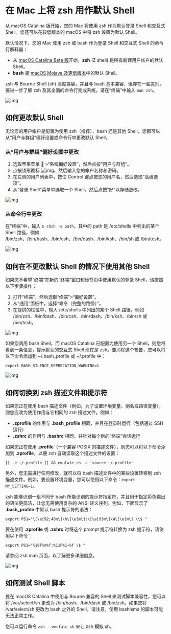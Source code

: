 # 在 Mac 上将 zsh 用作默认 Shell

从 macOS Catalina 版开始，您的 Mac 将使用 zsh 作为默认登录 Shell 和交互式 Shell。您还可以在较低版本的 macOS 中将 zsh 设置为默认 Shell。

默认情况下，您的 Mac 使用 zsh 或 bash 作为登录 Shell 和交互式 Shell 的命令行解释器：

- 从 [macOS Catalina Beta 版](https://beta.apple.com/sp/betaprogram/)开始，**zsh** (Z shell) 是所有新建用户帐户的默认 Shell。
- **bash** 是 [macOS Mojave 及更低版本](https://support.apple.com/zh-cn/HT201260)中的默认 Shell。

zsh 与 Bourne Shell (sh) 高度兼容，并且与 bash 基本兼容，但存在一些差别。要进一步了解 zsh 及其全面的命令行完成系统，请在“终端”中输入 `man zsh`。


![img](https://support.apple.com/library/content/dam/edam/applecare/images/en_US/mac_apps/itunes/divider.png)

## 如何更改默认 Shell

无论您的用户帐户是配置为使用 zsh（推荐）、bash 还是其他 Shell，您都可以从“用户与群组”偏好设置或命令行中更改默认 Shell。

### 从“用户与群组”偏好设置中更改

1. 选取苹果菜单  >“系统偏好设置”，然后点按“用户与群组”。
2. 点按锁形图标 ![img](https://support.apple.com/library/content/dam/edam/applecare/images/en_US/il/elcapitan-lock-inline.png)，然后输入您的帐户名称和密码。
3. 在左侧的用户列表中，按住 Control 键点按您的用户名，然后选取“高级选项”。 
4. 从“登录 Shell”菜单中选取一个 Shell，然后点按“好”以存储更改。

![img](https://support.apple.com/library/content/dam/edam/applecare/images/en_US/macos/Mojave/macos-mojave-system-prefs-users-groups-advanced-login-shell.jpg)

### 从命令行中更改

在“终端”中，输入 `$ chsh -s path`，其中的 path 是 /etc/shells 中列出的某个 Shell 路径，例如 /bin/zsh、/bin/bash、/bin/csh、/bin/dash、/bin/ksh、/bin/sh 或 /bin/tcsh。


![img](https://support.apple.com/library/content/dam/edam/applecare/images/en_US/mac_apps/itunes/divider.png)

## 如何在不更改默认 Shell 的情况下使用其他 Shell

如果您不希望“终端”在新的“终端”窗口和标签页中使用默认的登录 Shell，请按照以下步骤操作：

1. 打开“终端”，然后选取“终端”>“偏好设置”。
2. 从“通用”面板中，选择“命令（完整的路径）”。 
3. 在提供的栏位中，输入 /etc/shells 中列出的某个 Shell 路径，例如 /bin/zsh、/bin/bash、/bin/csh、/bin/dash、/bin/ksh、/bin/sh 或 /bin/tcsh。

![img](https://support.apple.com/library/content/dam/edam/applecare/images/en_US/macos/Mojave/macos-mojave-terminal-preferences-general-shells.jpg)

如果您调用 bash Shell，而 macOS Catalina 已配置为使用另一个 Shell，则您将看到一条信息，提示默认的交互式 Shell 现在是 zsh。要消除这个警告，您可以将以下命令添加到 ~/.bash_profile 或 ~/.profile 中：

```
export BASH_SILENCE_DEPRECATION_WARNING=1
```


![img](https://support.apple.com/library/content/dam/edam/applecare/images/en_US/mac_apps/itunes/divider.png)

## 如何切换到 zsh 描述文件和提示符

如果您正在使用 bash 描述文件（例如，为了设置环境变量、别名或路径变量），则您应改为使用作用与它相同的 zsh 描述文件。例如：

- **.zprofile** 的作用与 **.bash_profile** 相同，并且在登录时运行（包括通过 SSH 运行）
- **.zshrc** 的作用与 **.bashrc** 相同，并针对每个新的“终端”会话运行

如果您正在使用 **.profile**（一个兼容 POSIX 的描述文件），则您可以将以下命令添加到 **.zprofile**，以便 zsh 自动读取这个描述文件的设置：

```
[[ -e ~/.profile ]] && emulate sh -c 'source ~/.profile'
```

另外，您无需进行任何修改，就可以将 bash 描述文件中的某些设置转移到 zsh 描述文件。例如，要设置环境变量，您可以使用以下命令：`export MY_SETTING=1`。

zsh 能够识别一组不同于 bash 所能识别的提示符指定符，并且用于指定彩色输出的语法更简洁，让您无需使用复杂的 ANSI 转义序列。例如，下面显示了 **.bash_profile** 中默认 bash 提示符的语法：

```
export PS1="\[\e[92;40m\]\h\[\e[m\]:\[\e[93m\]\W\[\e[m\] \\$ "
```

要在使用 **.zprofile** 或 **.zshrc** 时将这个 prompt 提示符转换为 zsh 提示符，请使用以下命令：

```
export PS1="%10F%m%f:%11F%1~%f \$ "
```

请参阅 zsh man 页面，以了解更多详细信息。


![img](https://support.apple.com/library/content/dam/edam/applecare/images/en_US/mac_apps/itunes/divider.png)

## 如何测试 Shell 脚本

要在 macOS Catalina 中使用与 Bourne 兼容的 Shell 来测试脚本兼容性，您可以将 /var/select/sh 更改为 /bin/bash、/bin/dash 或 /bin/zsh。如果您将 /var/select/sh 更改为 bash 之外的 Shell，请注意，使用 bashisms 的脚本可能无法正常工作。

您可以运行命令 `zsh --emulate sh` 来让 zsh 模拟 sh。